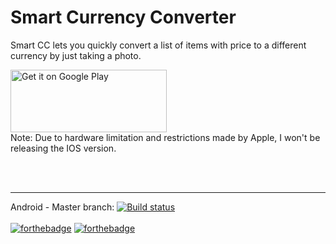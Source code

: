 # Smart Currency Converter

Smart CC lets you quickly convert a list of items with price to a different currency by just taking a photo. 

<a href='https://play.google.com/store/apps/details?id=com.baobab.smart_currency_converter&pcampaignid=pcampaignidMKT-Other-global-all-co-prtnr-py-PartBadge-Mar2515-1'>
  <img alt='Get it on Google Play' src='https://play.google.com/intl/en_us/badges/static/images/badges/en_badge_web_generic.png' width="250" height="100"/>
</a>
<br>
Note: Due to hardware limitation and restrictions made by Apple, I won't be releasing the IOS version.

</br></br>
___
Android - Master branch: [![Build status](https://build.appcenter.ms/v0.1/apps/68fab910-7589-402f-96cb-e907f8544242/branches/master/badge)](https://appcenter.ms)
</br></br>
[![forthebadge](https://forthebadge.com/images/badges/made-with-c-sharp.svg)](https://forthebadge.com)
[![forthebadge](https://forthebadge.com/images/badges/for-you.svg)](https://forthebadge.com)
